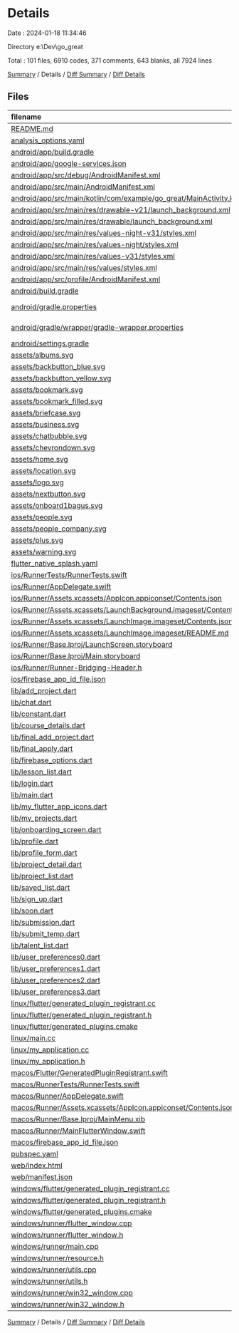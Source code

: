 # Details

Date : 2024-01-18 11:34:46

Directory e:\\Dev\\go_great

Total : 101 files,  6910 codes, 371 comments, 643 blanks, all 7924 lines

[Summary](results.md) / Details / [Diff Summary](diff.md) / [Diff Details](diff-details.md)

## Files
| filename | language | code | comment | blank | total |
| :--- | :--- | ---: | ---: | ---: | ---: |
| [README.md](/README.md) | Markdown | 7 | 0 | 4 | 11 |
| [analysis_options.yaml](/analysis_options.yaml) | YAML | 3 | 22 | 4 | 29 |
| [android/app/build.gradle](/android/app/build.gradle) | Gradle | 57 | 10 | 15 | 82 |
| [android/app/google-services.json](/android/app/google-services.json) | JSON | 29 | 0 | 0 | 29 |
| [android/app/src/debug/AndroidManifest.xml](/android/app/src/debug/AndroidManifest.xml) | XML | 3 | 4 | 1 | 8 |
| [android/app/src/main/AndroidManifest.xml](/android/app/src/main/AndroidManifest.xml) | XML | 28 | 6 | 1 | 35 |
| [android/app/src/main/kotlin/com/example/go_great/MainActivity.kt](/android/app/src/main/kotlin/com/example/go_great/MainActivity.kt) | Kotlin | 4 | 0 | 3 | 7 |
| [android/app/src/main/res/drawable-v21/launch_background.xml](/android/app/src/main/res/drawable-v21/launch_background.xml) | XML | 9 | 0 | 1 | 10 |
| [android/app/src/main/res/drawable/launch_background.xml](/android/app/src/main/res/drawable/launch_background.xml) | XML | 9 | 0 | 1 | 10 |
| [android/app/src/main/res/values-night-v31/styles.xml](/android/app/src/main/res/values-night-v31/styles.xml) | XML | 12 | 7 | 1 | 20 |
| [android/app/src/main/res/values-night/styles.xml](/android/app/src/main/res/values-night/styles.xml) | XML | 13 | 9 | 1 | 23 |
| [android/app/src/main/res/values-v31/styles.xml](/android/app/src/main/res/values-v31/styles.xml) | XML | 12 | 7 | 1 | 20 |
| [android/app/src/main/res/values/styles.xml](/android/app/src/main/res/values/styles.xml) | XML | 13 | 9 | 1 | 23 |
| [android/app/src/profile/AndroidManifest.xml](/android/app/src/profile/AndroidManifest.xml) | XML | 3 | 4 | 1 | 8 |
| [android/build.gradle](/android/build.gradle) | Gradle | 27 | 0 | 5 | 32 |
| [android/gradle.properties](/android/gradle.properties) | Java Properties | 3 | 0 | 1 | 4 |
| [android/gradle/wrapper/gradle-wrapper.properties](/android/gradle/wrapper/gradle-wrapper.properties) | Java Properties | 5 | 0 | 1 | 6 |
| [android/settings.gradle](/android/settings.gradle) | Gradle | 24 | 0 | 6 | 30 |
| [assets/albums.svg](/assets/albums.svg) | XML | 9 | 0 | 1 | 10 |
| [assets/backbutton_blue.svg](/assets/backbutton_blue.svg) | XML | 6 | 0 | 1 | 7 |
| [assets/backbutton_yellow.svg](/assets/backbutton_yellow.svg) | XML | 6 | 0 | 1 | 7 |
| [assets/bookmark.svg](/assets/bookmark.svg) | XML | 5 | 0 | 1 | 6 |
| [assets/bookmark_filled.svg](/assets/bookmark_filled.svg) | XML | 5 | 0 | 1 | 6 |
| [assets/briefcase.svg](/assets/briefcase.svg) | XML | 6 | 0 | 1 | 7 |
| [assets/business.svg](/assets/business.svg) | XML | 27 | 0 | 1 | 28 |
| [assets/chatbubble.svg](/assets/chatbubble.svg) | XML | 5 | 0 | 1 | 6 |
| [assets/chevrondown.svg](/assets/chevrondown.svg) | XML | 8 | 1 | 1 | 10 |
| [assets/home.svg](/assets/home.svg) | XML | 7 | 0 | 1 | 8 |
| [assets/location.svg](/assets/location.svg) | XML | 6 | 0 | 1 | 7 |
| [assets/logo.svg](/assets/logo.svg) | XML | 1 | 0 | 0 | 1 |
| [assets/nextbutton.svg](/assets/nextbutton.svg) | XML | 6 | 0 | 1 | 7 |
| [assets/onboard1bagus.svg](/assets/onboard1bagus.svg) | XML | 1 | 0 | 0 | 1 |
| [assets/people.svg](/assets/people.svg) | XML | 8 | 0 | 1 | 9 |
| [assets/people_company.svg](/assets/people_company.svg) | XML | 8 | 0 | 1 | 9 |
| [assets/plus.svg](/assets/plus.svg) | XML | 3 | 0 | 1 | 4 |
| [assets/warning.svg](/assets/warning.svg) | XML | 6 | 0 | 1 | 7 |
| [flutter_native_splash.yaml](/flutter_native_splash.yaml) | YAML | 3 | 0 | 0 | 3 |
| [ios/RunnerTests/RunnerTests.swift](/ios/RunnerTests/RunnerTests.swift) | Swift | 7 | 2 | 4 | 13 |
| [ios/Runner/AppDelegate.swift](/ios/Runner/AppDelegate.swift) | Swift | 12 | 0 | 2 | 14 |
| [ios/Runner/Assets.xcassets/AppIcon.appiconset/Contents.json](/ios/Runner/Assets.xcassets/AppIcon.appiconset/Contents.json) | JSON | 122 | 0 | 1 | 123 |
| [ios/Runner/Assets.xcassets/LaunchBackground.imageset/Contents.json](/ios/Runner/Assets.xcassets/LaunchBackground.imageset/Contents.json) | JSON | 21 | 0 | 1 | 22 |
| [ios/Runner/Assets.xcassets/LaunchImage.imageset/Contents.json](/ios/Runner/Assets.xcassets/LaunchImage.imageset/Contents.json) | JSON | 23 | 0 | 1 | 24 |
| [ios/Runner/Assets.xcassets/LaunchImage.imageset/README.md](/ios/Runner/Assets.xcassets/LaunchImage.imageset/README.md) | Markdown | 3 | 0 | 2 | 5 |
| [ios/Runner/Base.lproj/LaunchScreen.storyboard](/ios/Runner/Base.lproj/LaunchScreen.storyboard) | XML | 43 | 1 | 1 | 45 |
| [ios/Runner/Base.lproj/Main.storyboard](/ios/Runner/Base.lproj/Main.storyboard) | XML | 25 | 1 | 1 | 27 |
| [ios/Runner/Runner-Bridging-Header.h](/ios/Runner/Runner-Bridging-Header.h) | C++ | 1 | 0 | 1 | 2 |
| [ios/firebase_app_id_file.json](/ios/firebase_app_id_file.json) | JSON | 7 | 0 | 0 | 7 |
| [lib/add_project.dart](/lib/add_project.dart) | Dart | 311 | 1 | 15 | 327 |
| [lib/chat.dart](/lib/chat.dart) | Dart | 28 | 0 | 4 | 32 |
| [lib/constant.dart](/lib/constant.dart) | Dart | 50 | 0 | 8 | 58 |
| [lib/course_details.dart](/lib/course_details.dart) | Dart | 173 | 0 | 16 | 189 |
| [lib/final_add_project.dart](/lib/final_add_project.dart) | Dart | 109 | 0 | 3 | 112 |
| [lib/final_apply.dart](/lib/final_apply.dart) | Dart | 189 | 0 | 4 | 193 |
| [lib/firebase_options.dart](/lib/firebase_options.dart) | Dart | 64 | 12 | 6 | 82 |
| [lib/lesson_list.dart](/lib/lesson_list.dart) | Dart | 165 | 0 | 8 | 173 |
| [lib/login.dart](/lib/login.dart) | Dart | 155 | 1 | 8 | 164 |
| [lib/main.dart](/lib/main.dart) | Dart | 769 | 29 | 48 | 846 |
| [lib/my_flutter_app_icons.dart](/lib/my_flutter_app_icons.dart) | Dart | 9 | 15 | 4 | 28 |
| [lib/my_projects.dart](/lib/my_projects.dart) | Dart | 160 | 1 | 17 | 178 |
| [lib/onboarding_screen.dart](/lib/onboarding_screen.dart) | Dart | 154 | 0 | 14 | 168 |
| [lib/profile.dart](/lib/profile.dart) | Dart | 154 | 0 | 11 | 165 |
| [lib/profile_form.dart](/lib/profile_form.dart) | Dart | 72 | 0 | 5 | 77 |
| [lib/project_detail.dart](/lib/project_detail.dart) | Dart | 312 | 6 | 8 | 326 |
| [lib/project_list.dart](/lib/project_list.dart) | Dart | 110 | 1 | 7 | 118 |
| [lib/saved_list.dart](/lib/saved_list.dart) | Dart | 127 | 9 | 18 | 154 |
| [lib/sign_up.dart](/lib/sign_up.dart) | Dart | 261 | 7 | 17 | 285 |
| [lib/soon.dart](/lib/soon.dart) | Dart | 29 | 0 | 2 | 31 |
| [lib/submission.dart](/lib/submission.dart) | Dart | 625 | 5 | 21 | 651 |
| [lib/submit_temp.dart](/lib/submit_temp.dart) | Dart | 58 | 4 | 8 | 70 |
| [lib/talent_list.dart](/lib/talent_list.dart) | Dart | 160 | 0 | 9 | 169 |
| [lib/user_preferences0.dart](/lib/user_preferences0.dart) | Dart | 206 | 2 | 15 | 223 |
| [lib/user_preferences1.dart](/lib/user_preferences1.dart) | Dart | 206 | 2 | 21 | 229 |
| [lib/user_preferences2.dart](/lib/user_preferences2.dart) | Dart | 209 | 4 | 15 | 228 |
| [lib/user_preferences3.dart](/lib/user_preferences3.dart) | Dart | 122 | 4 | 10 | 136 |
| [linux/flutter/generated_plugin_registrant.cc](/linux/flutter/generated_plugin_registrant.cc) | C++ | 7 | 4 | 5 | 16 |
| [linux/flutter/generated_plugin_registrant.h](/linux/flutter/generated_plugin_registrant.h) | C++ | 5 | 5 | 6 | 16 |
| [linux/flutter/generated_plugins.cmake](/linux/flutter/generated_plugins.cmake) | CMake | 19 | 0 | 6 | 25 |
| [linux/main.cc](/linux/main.cc) | C++ | 5 | 0 | 2 | 7 |
| [linux/my_application.cc](/linux/my_application.cc) | C++ | 74 | 11 | 20 | 105 |
| [linux/my_application.h](/linux/my_application.h) | C++ | 7 | 7 | 5 | 19 |
| [macos/Flutter/GeneratedPluginRegistrant.swift](/macos/Flutter/GeneratedPluginRegistrant.swift) | Swift | 26 | 3 | 4 | 33 |
| [macos/RunnerTests/RunnerTests.swift](/macos/RunnerTests/RunnerTests.swift) | Swift | 7 | 2 | 4 | 13 |
| [macos/Runner/AppDelegate.swift](/macos/Runner/AppDelegate.swift) | Swift | 8 | 0 | 2 | 10 |
| [macos/Runner/Assets.xcassets/AppIcon.appiconset/Contents.json](/macos/Runner/Assets.xcassets/AppIcon.appiconset/Contents.json) | JSON | 68 | 0 | 1 | 69 |
| [macos/Runner/Base.lproj/MainMenu.xib](/macos/Runner/Base.lproj/MainMenu.xib) | XML | 343 | 0 | 1 | 344 |
| [macos/Runner/MainFlutterWindow.swift](/macos/Runner/MainFlutterWindow.swift) | Swift | 12 | 0 | 4 | 16 |
| [macos/firebase_app_id_file.json](/macos/firebase_app_id_file.json) | JSON | 7 | 0 | 0 | 7 |
| [pubspec.yaml](/pubspec.yaml) | YAML | 77 | 43 | 18 | 138 |
| [web/index.html](/web/index.html) | HTML | 98 | 16 | 15 | 129 |
| [web/manifest.json](/web/manifest.json) | JSON | 35 | 0 | 1 | 36 |
| [windows/flutter/generated_plugin_registrant.cc](/windows/flutter/generated_plugin_registrant.cc) | C++ | 18 | 4 | 5 | 27 |
| [windows/flutter/generated_plugin_registrant.h](/windows/flutter/generated_plugin_registrant.h) | C++ | 5 | 5 | 6 | 16 |
| [windows/flutter/generated_plugins.cmake](/windows/flutter/generated_plugins.cmake) | CMake | 23 | 0 | 6 | 29 |
| [windows/runner/flutter_window.cpp](/windows/runner/flutter_window.cpp) | C++ | 49 | 7 | 16 | 72 |
| [windows/runner/flutter_window.h](/windows/runner/flutter_window.h) | C++ | 20 | 5 | 9 | 34 |
| [windows/runner/main.cpp](/windows/runner/main.cpp) | C++ | 30 | 4 | 10 | 44 |
| [windows/runner/resource.h](/windows/runner/resource.h) | C++ | 9 | 6 | 2 | 17 |
| [windows/runner/utils.cpp](/windows/runner/utils.cpp) | C++ | 54 | 2 | 10 | 66 |
| [windows/runner/utils.h](/windows/runner/utils.h) | C++ | 8 | 6 | 6 | 20 |
| [windows/runner/win32_window.cpp](/windows/runner/win32_window.cpp) | C++ | 210 | 24 | 55 | 289 |
| [windows/runner/win32_window.h](/windows/runner/win32_window.h) | C++ | 48 | 31 | 24 | 103 |

[Summary](results.md) / Details / [Diff Summary](diff.md) / [Diff Details](diff-details.md)